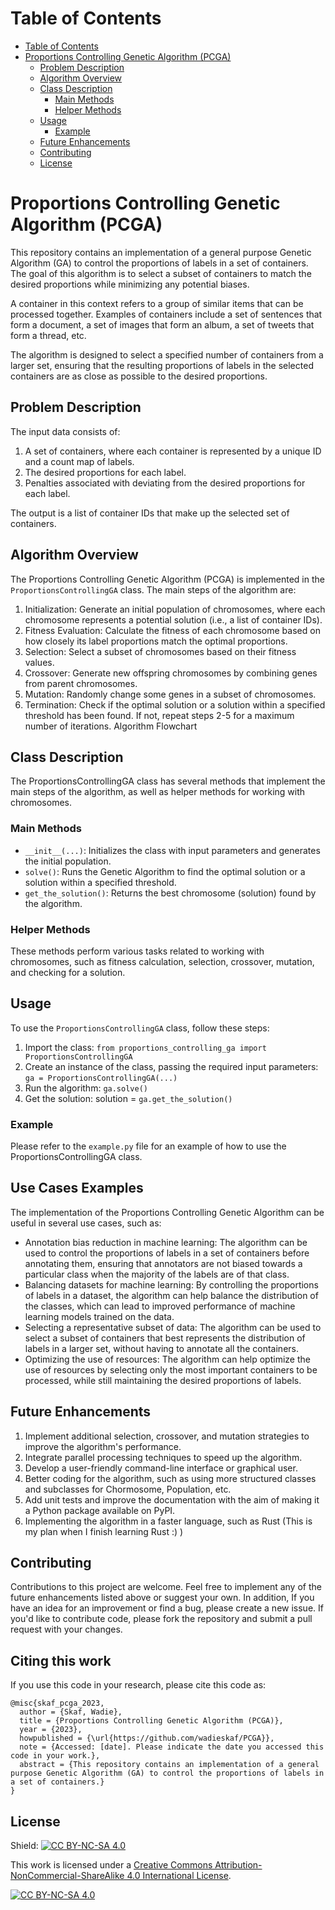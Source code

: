# Table of Contents

<!-- TOC -->
* [Table of Contents](#table-of-contents)
* [Proportions Controlling Genetic Algorithm (PCGA)](#proportions-controlling-genetic-algorithm-pcga)
  * [Problem Description](#problem-description)
  * [Algorithm Overview](#algorithm-overview)
  * [Class Description](#class-description)
    * [Main Methods](#main-methods)
    * [Helper Methods](#helper-methods)
  * [Usage](#usage)
    * [Example](#example)
  * [Future Enhancements](#future-enhancements)
  * [Contributing](#contributing)
  * [License](#license)
<!-- TOC -->

# Proportions Controlling Genetic Algorithm (PCGA)
This repository contains an implementation of a general purpose Genetic Algorithm (GA) to control the proportions of labels in a set of containers. The goal of this algorithm is to select a subset of containers to match the desired proportions while minimizing any potential biases.

A container in this context refers to a group of similar items that can be processed together. Examples of containers include a set of sentences that form a document, a set of images that form an album, a set of tweets that form a thread, etc.

The algorithm is designed to select a specified number of containers from a larger set, ensuring that the resulting proportions of labels in the selected containers are as close as possible to the desired proportions.

## Problem Description
The input data consists of:

1. A set of containers, where each container is represented by a unique ID and a count map of labels.
2. The desired proportions for each label.
3. Penalties associated with deviating from the desired proportions for each label.

The output is a list of container IDs that make up the selected set of containers.

## Algorithm Overview
The Proportions Controlling Genetic Algorithm (PCGA) is implemented in the `ProportionsControllingGA` class. The main steps of the algorithm are:

1. Initialization: Generate an initial population of chromosomes, where each chromosome represents a potential solution (i.e., a list of container IDs).
2. Fitness Evaluation: Calculate the fitness of each chromosome based on how closely its label proportions match the optimal proportions.
3. Selection: Select a subset of chromosomes based on their fitness values.
4. Crossover: Generate new offspring chromosomes by combining genes from parent chromosomes.
5. Mutation: Randomly change some genes in a subset of chromosomes.
6. Termination: Check if the optimal solution or a solution within a specified threshold has been found. If not, repeat steps 2-5 for a maximum number of iterations.
Algorithm Flowchart

## Class Description
The ProportionsControllingGA class has several methods that implement the main steps of the algorithm, as well as helper methods for working with chromosomes.

### Main Methods

* `__init__(...)`: Initializes the class with input parameters and generates the initial population.
* `solve()`: Runs the Genetic Algorithm to find the optimal solution or a solution within a specified threshold.
* `get_the_solution()`: Returns the best chromosome (solution) found by the algorithm.

### Helper Methods
These methods perform various tasks related to working with chromosomes, such as fitness calculation, selection, crossover, mutation, and checking for a solution.

## Usage
To use the `ProportionsControllingGA` class, follow these steps:

1. Import the class: `from proportions_controlling_ga import ProportionsControllingGA`
2. Create an instance of the class, passing the required input parameters: `ga = ProportionsControllingGA(...)`
3. Run the algorithm: `ga.solve()`
4. Get the solution: solution = `ga.get_the_solution()`
### Example
Please refer to the `example.py` file for an example of how to use the ProportionsControllingGA class.

## Use Cases Examples

The implementation of the Proportions Controlling Genetic Algorithm can be useful in several use cases, such as:

* Annotation bias reduction in machine learning: The algorithm can be used to control the proportions of labels in a set of containers before annotating them, ensuring that annotators are not biased towards a particular class when the majority of the labels are of that class.
* Balancing datasets for machine learning: By controlling the proportions of labels in a dataset, the algorithm can help balance the distribution of the classes, which can lead to improved performance of machine learning models trained on the data.
* Selecting a representative subset of data: The algorithm can be used to select a subset of containers that best represents the distribution of labels in a larger set, without having to annotate all the containers.
* Optimizing the use of resources: The algorithm can help optimize the use of resources by selecting only the most important containers to be processed, while still maintaining the desired proportions of labels.

## Future Enhancements
1. Implement additional selection, crossover, and mutation strategies to improve the algorithm's performance.
2. Integrate parallel processing techniques to speed up the algorithm.
3. Develop a user-friendly command-line interface or graphical user.
4. Better coding for the algorithm, such as using more structured classes and subclasses for Chormosome, Population, etc.
5. Add unit tests and improve the documentation with the aim of making it a Python package available on PyPI.
6. Implementing the algorithm in a faster language, such as Rust (This is my plan when I finish learning Rust :) )

## Contributing
Contributions to this project are welcome. Feel free to implement any of the future enhancements listed above or suggest your own. 
In addition, If you have an idea for an improvement or find a bug, please create a new issue. If you'd like to contribute code, please fork the repository and submit a pull request with your changes.

## Citing this work

If you use this code in your research, please cite this code as:
```
@misc{skaf_pcga_2023,
  author = {Skaf, Wadie},
  title = {Proportions Controlling Genetic Algorithm (PCGA)},
  year = {2023},
  howpublished = {\url{https://github.com/wadieskaf/PCGA}},
  note = {Accessed: [date]. Please indicate the date you accessed this code in your work.},
  abstract = {This repository contains an implementation of a general purpose Genetic Algorithm (GA) to control the proportions of labels in a set of containers.}
}
```



## License
Shield: [![CC BY-NC-SA 4.0][cc-by-nc-sa-shield]][cc-by-nc-sa]

This work is licensed under a
[Creative Commons Attribution-NonCommercial-ShareAlike 4.0 International License][cc-by-nc-sa].

[![CC BY-NC-SA 4.0][cc-by-nc-sa-image]][cc-by-nc-sa]

[cc-by-nc-sa]: http://creativecommons.org/licenses/by-nc-sa/4.0/
[cc-by-nc-sa-image]: https://licensebuttons.net/l/by-nc-sa/4.0/88x31.png
[cc-by-nc-sa-shield]: https://img.shields.io/badge/License-CC%20BY--NC--SA%204.0-lightgrey.svg
